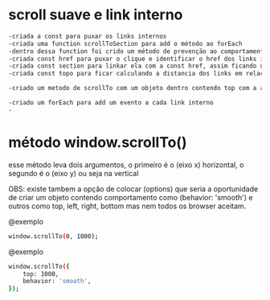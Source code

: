 # scroll suave e link interno #

```bash
-criada a const para puxar os links internos
-criada uma function scrollToSection para add o método ao forEach
-dentro dessa function foi crido um método de prevenção ao comportamento do link, para que quando clicado no link interno não va mais para a section, assim para podemos conf isso.
-criada const href para puxar o clique e identificar o href dos links internos.
-criada const section para linkar ela com a const href, assim ficando unidas para poder continuar os processos.
-criada const topo para ficar calculando a distancia dos links em relação as sections automaticamente e mandando isso para o método.

-criado um metodo de scrollTo com um objeto dentro contendo top com a att da const topo e o behavior com o conportamento 'smooth' que é pra ser suave.(ELE VAI FICAR COMENTADO PARA SERVIR DE FORMA ALTERNATIVA)

-criado um forEach para add um evento a cada link interno
-
```

# método window.scrollTo() #

esse método leva dois argumentos, o primeiro é o (eixo x) horizontal, o segundo é o (eixo y) ou seja na vertical

OBS: existe tambem a opção de colocar (options) que seria a oportunidade de criar um objeto contendo comportamento como (behavior: 'smooth') e outros como top, left, right, bottom mas nem todos os browser aceitam.

@exemplo
```bash
window.scrollTo(0, 1000);
```

@exemplo
```bash
window.scrollTo({
    top: 1000,
    behavior: 'smooth',
});
```